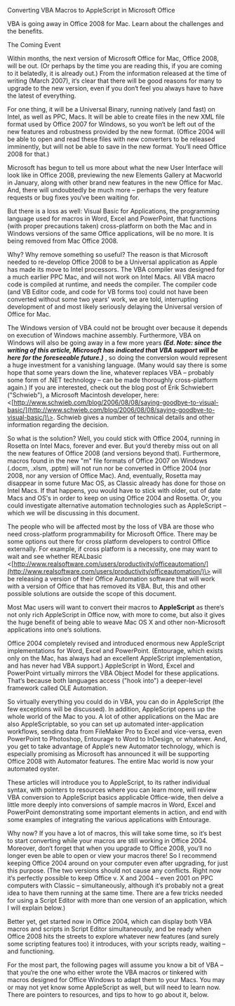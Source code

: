 Converting VBA Macros to AppleScript in Microsoft Office

VBA is going away in Office 2008 for Mac. Learn about the challenges and the benefits.

The Coming Event

Within months, the next version of Microsoft Office for Mac, Office 2008, will be out. (Or perhaps by the time you are reading this, if you are coming to it belatedly, it is already out.) From the information released at the time of writing (March 2007), it‘s clear that there will be good reasons for many to upgrade to the new version, even if you don‘t feel you always have to have the latest of everything.

For one thing, it will be a Universal Binary, running natively (and fast) on Intel, as well as PPC, Macs. It will be able to create files in the new XML file format used by Office 2007 for Windows, so you won‘t be left out of the new features and robustness provided by the new format. (Office 2004 will be able to open and read these files with new converters to be released imminently, but will not be able to save in the new format. You‘ll need Office 2008 for that.)

Microsoft has begun to tell us more about what the new User Interface will look like in Office 2008, previewing the new Elements Gallery at Macworld in January, along with other brand new features in the new Office for Mac. And, there will undoubtedly be much more – perhaps the very feature requests or bug fixes you‘ve been waiting for.

But there is a loss as well: Visual Basic for Applications, the programming language used for macros in Word, Excel and PowerPoint, that functions (with proper precautions taken) cross-platform on both the Mac and in Windows versions of the same Office applications, will be no more. It is being removed from Mac Office 2008.

Why? Why remove something so useful? The reason is that Microsoft needed to re-develop Office 2008 to be a Universal application as Apple has made its move to Intel processors. The VBA compiler was designed for a much earlier PPC Mac, and will not work on Intel Macs. All VBA macro code is compiled at runtime, and needs the compiler. The compiler code (and VB Editor code, and code for VB forms too) could not have been converted without some two years' work, we are told, interrupting development of and most likely seriously delaying the Universal version of Office for Mac.

The Windows version of VBA could not be brought over because it depends on execution of Windows machine assembly. Furthermore, VBA on Windows will also be going away in a few more years **_(Ed. Note: since the writing of this article, Microsoft has indicated that VBA support will be here for the foreseeable future.)_** , so doing the conversion would represent a huge investment for a vanishing language. (Many would say there is some hope that some years down the line, whatever replaces VBA – probably some form of .NET technology – can be made thoroughly cross-platform again.) If you are interested, check out the blog post of Erik Schwiebert ("Schwieb"), a Microsoft Macintosh developer, here: <[http://www.schwieb.com/blog/2006/08/08/saying-goodbye-to-visual-basic/](http://www.schwieb.com/blog/2006/08/08/saying-goodbye-to-visual-basic/)\>. Schwieb gives a number of technical details and other information regarding the decision.

So what is the solution? Well, you could stick with Office 2004, running in Rosetta on Intel Macs, forever and ever. But you‘d thereby miss out on all the new features of Office 2008 (and versions beyond that). Furthermore, macros found in the new "m" file formats of Office 2007 on Windows (.docm, .xlsm, .pptm) will not run nor be converted in Office 2004 (nor 2008, nor any version of Office Mac). And, eventually, Rosetta may disappear in some future Mac OS, as Classic already has done for those on Intel Macs. If that happens, you would have to stick with older, out of date Macs and OS's in order to keep on using Office 2004 and Rosetta. Or, you could investigate alternative automation technologies such as AppleScript – which we will be discussing in this document.

The people who will be affected most by the loss of VBA are those who need cross-platform programmability for Microsoft Office. There may be some options out there for cross platform developers to control Office externally. For example, if cross platform is a necessity, one may want to wait and see whether REALbasic <[http://www.realsoftware.com/users/productivity/officeautomation/](http://www.realsoftware.com/users/productivity/officeautomation/)\> will be releasing a version of their Office Automation software that will work with a version of Office that has removed its VBA. But, this and other possible solutions are outside the scope of this document.

Most Mac users will want to convert their macros to **AppleScript** as there‘s not only rich AppleScript in Office now, with more to come, but also it gives the huge benefit of being able to weave Mac OS X and other non-Microsoft applications into one‘s solutions.

Office 2004 completely revised and introduced enormous new AppleScript implementations for Word, Excel and PowerPoint. (Entourage, which exists only on the Mac, has always had an excellent AppleScript implementation, and has never had VBA support.) AppleScript in Word, Excel and PowerPoint virtually mirrors the VBA Object Model for these applications. That‘s because both languages access ("hook into") a deeper-level framework called OLE Automation.

So virtually everything you could do in VBA, you can do in AppleScript (the few exceptions will be discussed). In addition, AppleScript opens up the whole world of the Mac to you. A lot of other applications on the Mac are also AppleScriptable, so you can set up automated inter-application workflows, sending data from FileMaker Pro to Excel and vice-versa, even PowerPoint to Photoshop, Entourage to Word to InDesign, or whatever. And, you get to take advantage of Apple‘s new Automator technology, which is especially promising as Microsoft has announced it will be supporting Office 2008 with Automator features. The entire Mac world is now your automated oyster.

These articles will introduce you to AppleScript, to its rather individual syntax, with pointers to resources where you can learn more, will review VBA conversion to AppleScript basics applicable Office-wide, then delve a little more deeply into conversions of sample macros in Word, Excel and PowerPoint demonstrating some important elements in action, and end with some examples of integrating the various applications with Entourage.

Why now? If you have a lot of macros, this will take some time, so it‘s best to start converting while your macros are still working in Office 2004. Moreover, don‘t forget that when you upgrade to Office 2008, you‘ll no longer even be able to open or view your macros there! So I recommend keeping Office 2004 around on your computer even after upgrading, for just this purpose. (The two versions should not cause any conflicts. Right now it‘s perfectly possible to keep Office v. X and 2004 – even 2001 on PPC computers with Classic – simultaneously, although it‘s probably not a great idea to have them running at the same time. There are a few tricks needed for using a Script Editor with more than one version of an application, which I will explain below.)

Better yet, get started now in Office 2004, which can display both VBA macros and scripts in Script Editor simultaneously, and be ready when Office 2008 hits the streets to explore whatever new features (and surely some scripting features too) it introduces, with your scripts ready, waiting – and functioning.

For the most part, the following pages will assume you know a bit of VBA – that you‘re the one who either wrote the VBA macros or tinkered with macros designed for Office Windows to adapt them to your Macs. You may or may not yet know some AppleScript as well, but will need to learn now. There are pointers to resources, and tips to how to go about it, below.